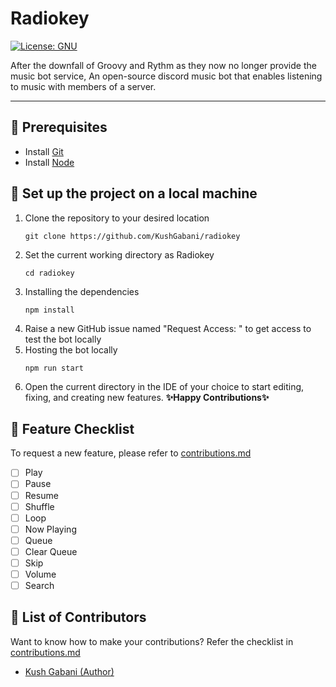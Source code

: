 # Radiokey
[![License: GNU](https://img.shields.io/badge/License-GNU-green.svg)](https://opensource.org/licenses/gpl-license)

After the downfall of Groovy and Rythm as they now no longer provide the music bot service, An open-source discord music bot that enables listening to music with members of a server.

---

## 🎡 Prerequisites
- Install [Git](https://git-scm.com/downloads)
- Install [Node](https://nodejs.org/en/download/)

## 🚀 Set up the project on a local machine
1. Clone the repository to your desired location
    ```shell
    git clone https://github.com/KushGabani/radiokey
    ```
2. Set the current working directory as Radiokey
    ```shell
    cd radiokey
    ```
3. Installing the dependencies
    ```shell
    npm install
    ```
4. Raise a new GitHub issue named "Request Access: <your name>" to get access to test the bot locally
5. Hosting the bot locally
    ```shell
    npm run start
    ```
6. Open the current directory in the IDE of your choice to start editing, fixing, and creating new features. **✨Happy Contributions✨**

## 💎 Feature Checklist
To request a new feature, please refer to [contributions.md](./contributions.md)
- [ ] Play
- [ ] Pause
- [ ] Resume
- [ ] Shuffle
- [ ] Loop
- [ ] Now Playing
- [ ] Queue
- [ ] Clear Queue
- [ ] Skip
- [ ] Volume
- [ ] Search

## 🌟 List of Contributors
Want to know how to make your contributions? Refer the checklist in [contributions.md](./contributions.md)
- [Kush Gabani (Author)](https://github.com/KushGabani/)